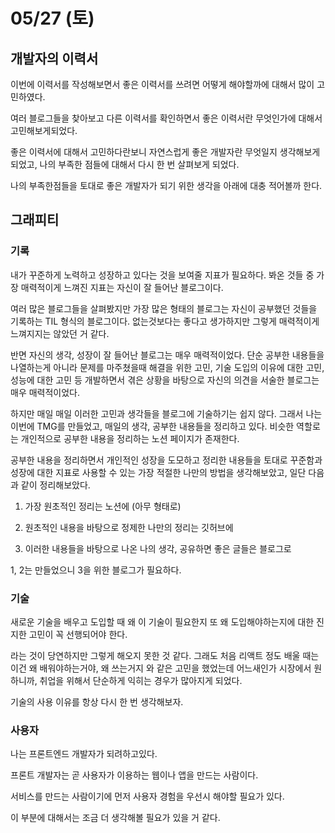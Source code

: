 # 05/27 (토)

## 개발자의 이력서
이번에 이력서를 작성해보면서 좋은 이력서를 쓰려면 어떻게 해야할까에 대해서 많이 고민하였다.

여러 블로그들을 찾아보고 다른 이력서를 확인하면서 좋은 이력서란 무엇인가에 대해서 고민해보게되었다.

좋은 이력서에 대해서 고민하다란보니 자연스럽게 좋은 개발자란 무엇일지 생각해보게 되었고, 나의 부족한 점들에 대해서 다시 한 번 살펴보게 되었다.

나의 부족한점들을 토대로 좋은 개발자가 되기 위한 생각을 아래에 대충 적어볼까 한다.

## 그래피티

### 기록
내가 꾸준하게 노력하고 성장하고 있다는 것을 보여줄 지표가 필요하다.
봐온 것들 중 가장 매력적이게 느껴진 지표는 자신이 잘 들어난 블로그이다.

여러 많은 블로그들을 살펴봤지만 가장 많은 형태의 블로그는 자신이 공부했던 것들을 기록하는 TIL 형식의 블로그이다. 없는것보다는 좋다고 생가하지만 그렇게 매력적이게 느껴지지는 않았던 거 같다. 
 
반면 자신의 생각, 성장이 잘 들어난 블로그는 매우 매력적이었다. 단순 공부한 내용들을 나열하는게 아니라 문제를 마주쳤을때 해결을 위한 고민, 기술 도입의 이유에 대한 고민, 성능에 대한 고민 등 개발하면서 겪은 상황을 바탕으로 자신의 의견을 서술한 블로그는 매우 매력적이었다. 

하지만 매일 매일 이러한 고민과 생각들을 블로그에 기술하기는 쉽지 않다.
그래서 나는 이번에 TMG를 만들었고, 매일의 생각, 공부한 내용들을 정리하고 있다. 
비슷한 역할로는 개인적으로 공부한 내용을 정리하는 노션 페이지가 존재한다.

공부한 내용을 정리하면서 개인적인 성장을 도모하고 정리한 내용들을 토대로 꾸준함과 성장에 대한 지표로 사용할 수 있는 가장 적절한 나만의 방법을 생각해보았고, 일단 다음과 같이 정리해보았다.

1. 가장 원초적인 정리는 노션에 (아무 형태로)

2. 원초적인 내용을 바탕으로 정제한 나만의 정리는 깃허브에

3. 이러한 내용들을 바탕으로 나온 나의 생각, 공유하면 좋은 글들은 블로그로

1, 2는 만들었으니 3을 위한 블로그가 필요하다. 

### 기술
새로운 기술을 배우고 도입할 때 왜 이 기술이 필요한지 또 왜 도입해야하는지에 대한 진지한 고민이 꼭 선행되어야 한다.

라는 것이 당연하지만 그렇게 해오지 못한 것 같다. 그래도 처음 리액트 정도 배울 때는 이건 왜 배워야하는거야, 왜 쓰는거지 와 같은 고민을 했었는데 어느새인가 시장에서 원하니까, 취업을 위해서 단순하게 익히는 경우가 많아지게 되었다.

기술의 사용 이유를 항상 다시 한 번 생각해보자.

### 사용자
나는 프론트엔드 개발자가 되려하고있다. 

프론트 개발자는 곧 사용자가 이용하는 웹이나 앱을 만드는 사람이다.

서비스를 만드는 사람이기에 먼저 사용자 경험을 우선시 해야할 필요가 있다.

이 부분에 대해서는 조금 더 생각해볼 필요가 있을 거 같다.